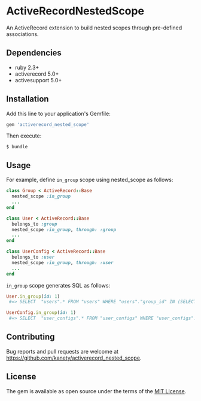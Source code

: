 # ActiveRecordNestedScope

An ActiveRecord extension to build nested scopes through pre-defined associations.

## Dependencies

* ruby 2.3+
* activerecord 5.0+
* activesupport 5.0+

## Installation

Add this line to your application's Gemfile:

```ruby
gem 'activerecord_nested_scope'
```

Then execute:

    $ bundle

## Usage

For example, define `in_group` scope using nested_scope as follows:

```ruby
class Group < ActiveRecord::Base
  nested_scope :in_group
  ...
end

class User < ActiveRecord::Base
  belongs_to :group
  nested_scope :in_group, through: :group
  ...
end

class UserConfig < ActiveRecord::Base
  belongs_to :user
  nested_scope :in_group, through: :user
  ...
end
```

`in_group` scope generates SQL as follows:

```ruby
User.in_group(id: 1)
 #=> SELECT  "users".* FROM "users" WHERE "users"."group_id" IN (SELECT "groups"."id" FROM "groups" WHERE "groups"."id" = 1)

UserConfig.in_group(id: 1)
 #=> SELECT  "user_configs".* FROM "user_configs" WHERE "user_configs"."user_id" IN (SELECT "users"."id" FROM "users" WHERE "users"."group_id" IN (SELECT "groups"."id" FROM "groups" WHERE "groups"."id" = 1))
```

## Contributing

Bug reports and pull requests are welcome at https://github.com/kanety/activerecord_nested_scope.

## License

The gem is available as open source under the terms of the [MIT License](http://opensource.org/licenses/MIT).
